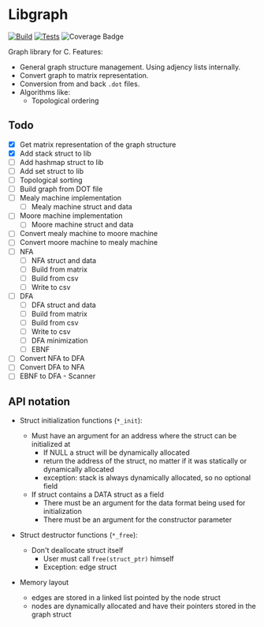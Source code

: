 # Libgraph

[![Build](https://github.com/asimos-bot/libgraph/workflows/Build/badge.svg)](https://github.com/asimos-bot/libgraph/actions/workflows/build.yml)
[![Tests](https://github.com/asimos-bot/libgraph/workflows/Tests/badge.svg)](https://github.com/asimos-bot/libgraph/actions/workflows/tests.yml)
![Coverage Badge](https://img.shields.io/endpoint?url=https://gist.githubusercontent.com/asimos-bot/1062ce0f390bb2b6458d29f225cc08b5/raw/libgraph__heads_main.json)

Graph library for C. Features:

* General graph structure management. Using adjency lists internally.
* Convert graph to matrix representation.
* Conversion from and back `.dot` files.
* Algorithms like:
  * Topological ordering

## Todo

- [x] Get matrix representation of the graph structure
- [x] Add stack struct to lib
- [ ] Add hashmap struct to lib
- [ ] Add set struct to lib
- [ ] Topological sorting
- [ ] Build graph from DOT file
- [ ] Mealy machine implementation
  - [ ] Mealy machine struct and data
- [ ] Moore machine implementation
  - [ ] Moore machine struct and data
- [ ] Convert mealy machine to moore machine
- [ ] Convert moore machine to mealy machine
- [ ] NFA
  - [ ] NFA struct and data
  - [ ] Build from matrix
  - [ ] Build from csv
  - [ ] Write to csv
- [ ] DFA
  - [ ] DFA struct and data
  - [ ] Build from matrix
  - [ ] Build from csv
  - [ ] Write to csv
  - [ ] DFA minimization
  - [ ] EBNF 
- [ ] Convert NFA to DFA
- [ ] Convert DFA to NFA
- [ ] EBNF to DFA - Scanner

## API notation

* Struct initialization functions (`*_init`):
  * Must have an argument for an address where the struct can be initialized at
    * If NULL a struct will be dynamically allocated
    * return the address of the struct, no matter if it was statically or dynamically allocated
    * exception: stack is always dynamically allocated, so no optional field
  * If struct contains a DATA struct as a field
    * There must be an argument for the data format being used for initialization
    * There must be an argument for the constructor parameter

* Struct destructor functions (`*_free`):
  * Don't deallocate struct itself
    * User must call `free(struct_ptr)` himself
    * Exception: edge struct

* Memory layout
  * edges are stored in a linked list pointed by the node struct
  * nodes are dynamically allocated and have their pointers stored in the graph struct
